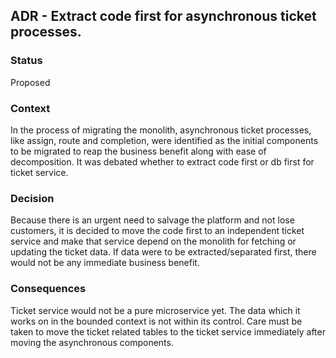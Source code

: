 ## ADR - Extract code first for asynchronous ticket processes.

### Status
Proposed

### Context
In the process of migrating the monolith, asynchronous ticket processes, like assign, route and completion, were identified as the initial components to be migrated to reap the business benefit along with ease of decomposition. It was debated whether to extract code first or db first for ticket service.

### Decision
Because there is an urgent need to salvage the platform and not lose customers, it is decided to move the code first to an independent ticket service and make that service depend on the monolith for fetching or updating the ticket data. If data were to be extracted/separated first, there would not be any immediate business benefit.

### Consequences
Ticket service would not be a pure microservice yet. The data which it works on in the bounded context is not within its control. Care must be taken to move the ticket related tables to the ticket service immediately after moving the asynchronous components.
